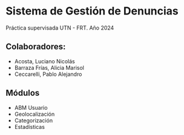 # Sistema de Gestión de Denuncias
Práctica supervisada UTN - FRT. Año 2024

## Colaboradores: 
* Acosta, Luciano Nicolás
* Barraza Frías, Alicia Marisol
* Ceccarelli, Pablo Alejandro
  
## Módulos
* ABM Usuario
* Geolocalización
* Categorización
* Estadísticas


